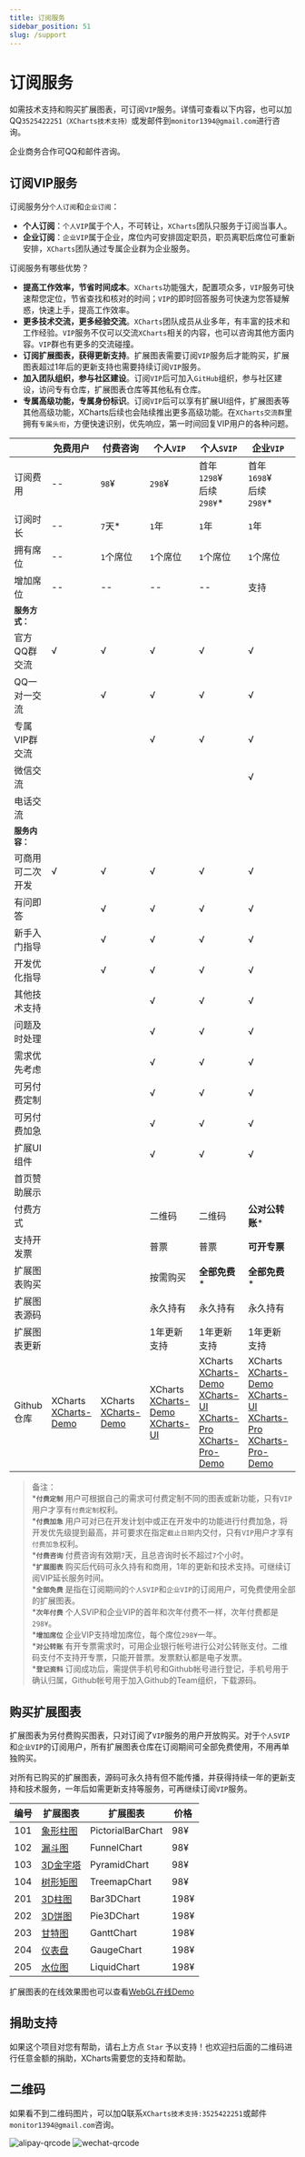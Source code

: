```yaml
---
title: 订阅服务
sidebar_position: 51
slug: /support
---
```


# 订阅服务

如需技术支持和购买扩展图表，可订阅`VIP`服务。详情可查看以下内容，也可以加QQ`3525422251（XCharts技术支持）`或发邮件到`monitor1394@gmail.com`进行咨询。

企业商务合作可QQ和邮件咨询。

## 订阅VIP服务

订阅服务分`个人订阅`和`企业订阅`：

- __个人订阅__：`个人VIP`属于个人，不可转让，`XCharts`团队只服务于订阅当事人。
- __企业订阅__：`企业VIP`属于企业，席位内可安排固定职员，职员离职后席位可重新安排，`XCharts`团队通过专属企业群为企业服务。

订阅服务有哪些优势？

- __提高工作效率，节省时间成本__。`XCharts`功能强大，配置项众多，`VIP`服务可快速帮您定位，节省查找和核对的时间；`VIP`的即时回答服务可快速为您答疑解惑，快速上手，提高工作效率。
- __更多技术交流，更多经验交流__。`XCharts`团队成员从业多年，有丰富的技术和工作经验。`VIP`服务不仅可以交流`XCharts`相关的内容，也可以咨询其他方面内容。`VIP`群也有更多的交流碰撞。
- __订阅扩展图表，获得更新支持__。扩展图表需要订阅`VIP`服务后才能购买，扩展图表超过1年后的更新支持也需要持续订阅`VIP`服务。
- __加入团队组织，参与社区建设__。订阅`VIP`后可加入`GitHub`组织，参与社区建设，访问专有仓库，扩展图表仓库等其他私有仓库。
- __专属高级功能，专属身份标识__。订阅`VIP`后可以享有扩展UI组件，扩展图表等其他高级功能，XCharts后续也会陆续推出更多高级功能。在`XCharts交流群`里拥有`专属头衔`，方便快速识别，优先响应，第一时间回复VIP用户的各种问题。

| |免费用户|付费咨询|个人`VIP` | 个人`SVIP` | 企业`VIP` | 企业`SVIP` |
| ----- |--|--|--|--|--|--|
| 订阅费用 | --  | `98`¥   | `298`¥ | 首年`1298`¥<br/>后续`298¥`* | 首年`1698`¥<br/>后续`298¥`* | `联系我们` |
| 订阅时长 | -- | `7`天* | `1`年 | `1`年 | `1`年 | `1`年 |
| 拥有席位 | -- | `1`个席位 | `1`个席位  |`1`个席位|`1`个席位|`5`个以上席位|
| 增加席位 | -- | -- | --  | -- |支持|支持|
| __`服务方式：`__|
| 官方QQ群交流      | √ | √ | √ | √ | √ | √ |
| QQ一对一交流     |   | √ | √ | √ | √ | √ |
| 专属VIP群交流     |   |   | √ | √ | √ | √ |
| 微信交流     |   |   |   |   | √ | √(企业专属群) |
| 电话交流     |   |   |   |   |  | √ |
| __`服务内容：`__|
| 可商用可二次开发      | √ | √ | √ | √ | √ | √ |
| 有问即答          |   | √ | √ | √ | √ | √ |
| 新手入门指导       |   | √ | √ | √ | √ | √ |
| 开发优化指导       |   | √ | √ | √ | √ | √ |
| 其他技术支持       |   |   | √ | √ | √ | √ |
| 问题及时处理       |   |   | √ | √ | √ | √ |
| 需求优先考虑       |   |   | √ | √ | √ | √ |
| 可另付费定制       |   |   | √ | √ | √ | √ |
| 可另付费加急       |   |   | √ | √ | √ | √ |
| 扩展UI组件        |   |   | √ | √ | √ | √ |
| 首页赞助展示        |   |   |  |  |  | √ |
| 付费方式        |   |   | 二维码 | 二维码 | __公对公转账__* | __公对公转账__* |
| 支持开发票        |   |   | 普票 | 普票 | __可开专票__ | __可开专票__ |
| 扩展图表购买       |   |   | 按需购买 | __全部免费__* | __全部免费__* | __全部免费__* |
| 扩展图表源码       |   |   | 永久持有 | 永久持有 | 永久持有 | 永久持有 |
| 扩展图表更新       |   |   | 1年更新支持 | 1年更新支持 | 1年更新支持 | 1年更新支持 |
| Github仓库       | XCharts<br/>[XCharts-Demo](https://github.com/XCharts-Team/XCharts-Demo)  |  XCharts<br/>[XCharts-Demo](https://github.com/XCharts-Team/XCharts-Demo) | XCharts<br/>[XCharts-Demo](https://github.com/XCharts-Team/XCharts-Demo)<br/>[XCharts-UI](https://github.com/XCharts-Team/XCharts-UI) | XCharts<br/>[XCharts-Demo](https://github.com/XCharts-Team/XCharts-Demo)<br/>[XCharts-UI](https://github.com/XCharts-Team/XCharts-UI)<br/>[XCharts-Pro](https://github.com/XCharts-Team/XCharts-Pro)<br/>[XCharts-Pro-Demo](https://github.com/XCharts-Team/XCharts-Pro-Demo) | XCharts<br/>[XCharts-Demo](https://github.com/XCharts-Team/XCharts-Demo)<br/>[XCharts-UI](https://github.com/XCharts-Team/XCharts-UI)<br/>[XCharts-Pro](https://github.com/XCharts-Team/XCharts-Pro)<br/>[XCharts-Pro-Demo](https://github.com/XCharts-Team/XCharts-Pro-Demo) | XCharts<br/>[XCharts-Demo](https://github.com/XCharts-Team/XCharts-Demo)<br/>[XCharts-UI](https://github.com/XCharts-Team/XCharts-UI)<br/>[XCharts-Pro](https://github.com/XCharts-Team/XCharts-Pro)<br/>[XCharts-Pro-Demo](https://github.com/XCharts-Team/XCharts-Pro-Demo) |

>备注：  
>*__`付费定制`__ 用户可根据自己的需求可付费定制不同的图表或新功能，只有`VIP`用户才享有`付费定制`权利。  
>*__`付费加急`__ 用户可对已在开发计划中或正在开发中的功能进行付费加急，将开发优先级提到最高，并可要求在指定`截止日期`内交付，只有`VIP`用户才享有`付费加急`权利。  
>*__`付费咨询`__ 付费咨询有效期`7`天，且总咨询时长不超过`7`个小时。  
>*__`扩展图表`__ 购买后代码可永久持有和商用，1年的更新和技术支持。可继续订阅VIP延长服务时间。  
>*__`全部免费`__ 是指在订阅期间的`个人SVIP`和`企业VIP`的订阅用户，可免费使用全部的扩展图表。  
>*__`次年付费`__ 个人SVIP和企业VIP的首年和次年付费不一样，次年付费都是`298¥`。  
>*__`增加席位`__ 企业VIP支持增加席位，每个席位`298¥`一年。  
>*__`对公转账`__ 有开专票需求时，可用企业银行帐号进行公对公转账支付。二维码支付不支持开专票，只能开普票。发票默认都是电子发票。  
>*__`登记资料`__ 订阅成功后，需提供手机号和Github帐号进行登记，手机号用于确认归属，Github帐号用于加入Github的Team组织，下载源码。  

## 购买扩展图表

扩展图表为另付费购买图表，只对订阅了`VIP`服务的用户开放购买。对于`个人SVIP`和`企业VIP`的订阅用户，所有扩展图表仓库在订阅期间可全部免费使用，不用再单独购买。

对所有已购买的扩展图表，源码可永久持有但不能传播，并获得持续一年的更新支持和技术服务，一年后如需更新支持等服务，可再继续订阅`VIP`服务。

|编号|扩展图表|扩展图表|价格|
|--|--|--|--|
| 101 | [象形柱图](https://xcharts-team.github.io/docs/pictorialbar)    |PictorialBarChart  | 98¥   |
| 102 | [漏斗图](https://xcharts-team.github.io/docs/funnel)      |FunnelChart        | 98¥   |
| 103 | [3D金字塔](https://xcharts-team.github.io/docs/pyramid)    |PyramidChart       | 98¥   |
| 104 | [树形矩图](https://xcharts-team.github.io/docs/treemap)    |TreemapChart       | 98¥   |
| 201 | [3D柱图](https://xcharts-team.github.io/docs/bar3d)      |Bar3DChart         | 198¥  |
| 202 | [3D饼图](https://xcharts-team.github.io/docs/pie3d)      |Pie3DChart         | 198¥  |
| 203 | [甘特图](https://xcharts-team.github.io/docs/gantt)      |GanttChart         | 198¥  |
| 204 | [仪表盘](https://xcharts-team.github.io/docs/gauge)      |GaugeChart         | 198¥  |
| 205 | [水位图](https://xcharts-team.github.io/docs/liquid)      |LiquidChart        | 198¥  |

扩展图表的在线效果图也可以查看[WebGL在线Demo](https://xcharts-team.github.io/examples/)

## 捐助支持

如果这个项目对您有帮助，请右上方点 `Star` 予以支持！也欢迎扫后面的二维码进行任意金额的捐助，XCharts需要您的支持和帮助。

## 二维码

如果看不到二维码图片，可以加Q联系`XCharts技术支持:3525422251`或邮件`monitor1394@gmail.com`咨询。

![alipay-qrcode](img/support_alipay.png)
![wechat-qrcode](img/support_wechat.png)
